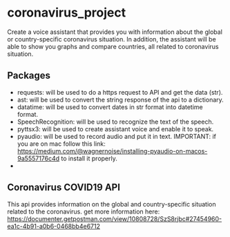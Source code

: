 # coronavirus_project
Create a voice assistant that provides you with information about the global or country-specific coronavirus situation. In addition, the assistant will be able to show you graphs and compare countries, all related to coronavirus situation.

## Packages
* requests: will be used to do a https request to API and get the data (str).
* ast: will be used to convert the string response of the api to a dictionary.
* datatime: will be used to convert dates in str format into datetime format.
* SpeechRecognition: will be used to recognize the text of the speech.
* pyttsx3: will be used to create assistant voice and enable it to speak.
* pyaudio: will be used to record audio and put it in text. IMPORTANT: if you are on mac follow this link: https://medium.com/@wagnernoise/installing-pyaudio-on-macos-9a5557176c4d to install it properly.
* 

## Coronavirus COVID19 API
This api provides information on the global and country-specific situation related to the coronavirus. get more information here: https://documenter.getpostman.com/view/10808728/SzS8rjbc#27454960-ea1c-4b91-a0b6-0468bb4e6712

